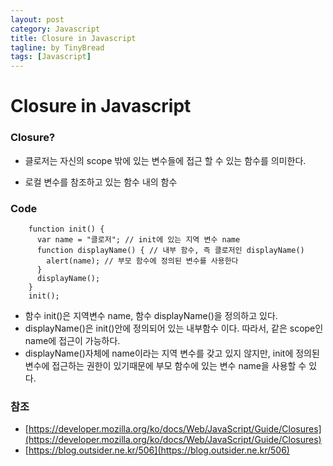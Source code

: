 ```yaml
---
layout: post
category: Javascript
title: Closure in Javascript
tagline: by TinyBread
tags: [Javascript]
---
```



<!--more-->

  

# Closure in Javascript


### Closure?

- 클로저는 자신의 scope 밖에 있는 변수들에 접근 할 수 있는 함수를 의미한다.

- 로컬 변수를 참조하고 있는 함수 내의 함수



### Code
        function init() {
          var name = "클로저"; // init에 있는 지역 변수 name
          function displayName() { // 내부 함수, 즉 클로저인 displayName()
            alert(name); // 부모 함수에 정의된 변수를 사용한다
          }
          displayName();
        }
        init();
        
        
- 함수 init()은 지역변수 name, 함수 displayName()을 정의하고 있다.
- displayName()은 init()안에 정의되어 있는 내부함수 이다. 따라서, 같은 scope인 name에 접근이 가능하다.
- displayName()자체에 name이라는 지역 변수를 갖고 있지 않지만, init에 정의된 변수에 접근하는 권한이 있기때문에 부모 함수에 있는 변수 name을 사용할 수 있다.
        

### 참조
- [https://developer.mozilla.org/ko/docs/Web/JavaScript/Guide/Closures](https://developer.mozilla.org/ko/docs/Web/JavaScript/Guide/Closures)
- [https://blog.outsider.ne.kr/506](https://blog.outsider.ne.kr/506)